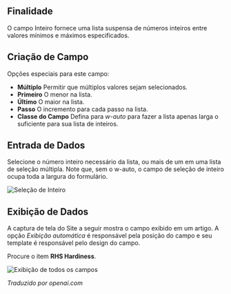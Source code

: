 <!-- Filename: J3.x:Adding_custom_fields/Integer_Field / Display title: Campo Inteiro -->

## Finalidade

O campo Inteiro fornece uma lista suspensa de números inteiros entre valores mínimos e máximos especificados.

## Criação de Campo

Opções especiais para este campo:

- **Múltiplo** Permitir que múltiplos valores sejam selecionados.
- **Primeiro** O menor na lista.
- **Último** O maior na lista.
- **Passo** O incremento para cada passo na lista.
- **Classe do Campo** Defina para *w-auto* para fazer a lista apenas larga o suficiente para sua lista de inteiros.


## Entrada de Dados

Selecione o número inteiro necessário da lista, ou mais de um em uma lista de seleção múltipla. Note que, sem o w-auto, o campo de seleção de inteiro ocupa toda a largura do formulário.

![Seleção de Inteiro](../../../en/images/fields/fields-integer-entry.png "Seleção de Inteiro")

## Exibição de Dados

A captura de tela do Site a seguir mostra o campo exibido em um artigo. A opção *Exibição automática* é responsável pela posição do campo e seu template é responsável pelo design do campo.

Procure o item **RHS Hardiness**.

![Exibição de todos os campos](../../../en/images/fields/fields-display.png "Exibição dos campos")

*Traduzido por openai.com*

